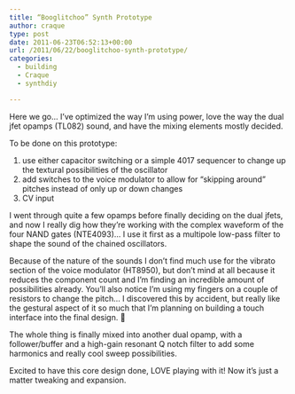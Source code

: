 ```yaml
---
title: “Booglitchoo” Synth Prototype
author: craque
type: post
date: 2011-06-23T06:52:13+00:00
url: /2011/06/22/booglitchoo-synth-prototype/
categories:
  - building
  - Craque
  - synthdiy

---
```

Here we go&#8230; I&#8217;ve optimized the way I&#8217;m using power, love the way the dual jfet opamps (TL082) sound, and have the mixing elements mostly decided.



To be done on this prototype:

  1. use either capacitor switching or a simple 4017 sequencer to change up the textural possibilities of the oscillator
  2. add switches to the voice modulator to allow for &#8220;skipping around&#8221; pitches instead of only up or down changes
  3. CV input

I went through quite a few opamps before finally deciding on the dual jfets, and now I really dig how they&#8217;re working with the complex waveform of the four NAND gates (NTE4093)&#8230; I use it first as a multipole low-pass filter to shape the sound of the chained oscillators.

Because of the nature of the sounds I don&#8217;t find much use for the vibrato section of the voice modulator (HT8950), but don&#8217;t mind at all because it reduces the component count and I&#8217;m finding an incredible amount of possibilities already. You&#8217;ll also notice I&#8217;m using my fingers on a couple of resistors to change the pitch&#8230; I discovered this by accident, but really like the gestural aspect of it so much that I&#8217;m planning on building a touch interface into the final design. 🙂

The whole thing is finally mixed into another dual opamp, with a follower/buffer and a high-gain resonant Q notch filter to add some harmonics and really cool sweep possibilities.

Excited to have this core design done, LOVE playing with it! Now it&#8217;s just a matter tweaking and expansion.
